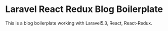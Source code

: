 # Laravel React Redux Blog Boilerplate
This is a blog boilerplate working with Laravel5.3, React, React-Redux.

